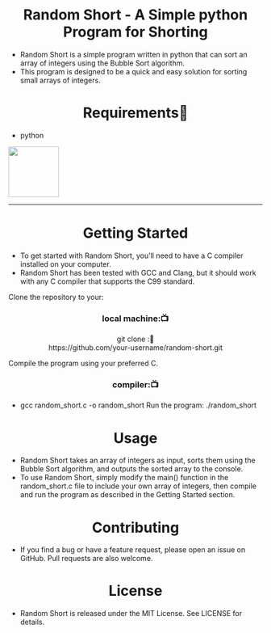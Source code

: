 
<h1 align="center" >Random Short - A Simple python Program for Shorting</h1>

- Random Short is a simple program written in python that can sort an array of integers using the Bubble Sort algorithm. 
- This program is designed to be a quick and easy solution for sorting small arrays of integers.

<h1 align="center" >Requirements🧾</h1>

- python 
<div align="left" >
<img height="100" wedith="100" src="https://th.bing.com/th/id/OIP.Isi5uf1b_fxf3bDcEYj-9AHaHa?pid=ImgDet&rs=1"></div>
<hr>
<h1 align="center"> Getting Started</h1>

- To get started with Random Short, you'll need to have a C compiler installed on your computer.
-  Random Short has been tested with GCC and Clang, but it should work with any C compiler that supports the C99 standard.

Clone the repository to your:
<h3 align=" center" >local machine:📺 </h3>

<p  align=" center" >git clone :📝<br> https://github.com/your-username/random-short.git</p>
  

Compile the program using your preferred C.
 <h3 align=" center" >compiler:📺 </h3>

- gcc random_short.c -o random_short
Run the program: ./random_short
<h1 align="center" >Usage</h1>

- Random Short takes an array of integers as input, sorts them using the Bubble Sort algorithm, and outputs the sorted array to the console.
- To use Random Short, simply modify the main() function in the random_short.c file to include your own array of integers, then compile and run the program as described in the Getting Started section.

<h1 align="center" >Contributing</h1>

- If you find a bug or have a feature request, please open an issue on GitHub. Pull requests are also welcome.

<h1 align="center" >License</h1>

- Random Short is released under the MIT License. See LICENSE for details.

